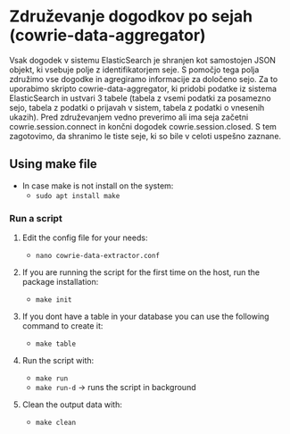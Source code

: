 # Združevanje dogodkov po sejah (cowrie-data-aggregator)

Vsak dogodek v sistemu ElasticSearch je shranjen kot samostojen JSON objekt,
ki vsebuje polje z identifikatorjem seje. S pomočjo tega polja združimo vse
dogodke in agregiramo informacije za določeno sejo. Za to uporabimo skripto
cowrie-data-aggregator, ki pridobi podatke iz sistema ElasticSearch in ustvari
3 tabele (tabela z vsemi podatki za posamezno sejo, tabela z podatki o prijavah
v sistem, tabela z podatki o vnesenih ukazih). Pred združevanjem vedno
preverimo ali ima seja začetni cowrie.session.connect in končni dogodek
cowrie.session.closed. S tem zagotovimo, da shranimo le tiste seje, ki so bile
v celoti uspešno zaznane.


## Using make file
- In case make is not install on the system:
	- `sudo apt install make`

### Run a script
1) Edit the config file for your needs:
	- `nano cowrie-data-extractor.conf`

2) If you are running the script for the first time on the host, run the package installation:
	- `make init`

3) If you dont have a table in your database you can use the following command to create it:
	- `make table`

4) Run the script with:
	- `make run`
	- `make run-d` -> runs the script in background 

5) Clean the output data with:
	- `make clean`
